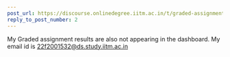 ```yaml
---
post_url: https://discourse.onlinedegree.iitm.ac.in/t/graded-assignments-dashboard-scores-incorrect-missing/166816/4
reply_to_post_number: 2
---
```

My Graded assignment results are also not appearing in the dashboard. My email id is 22f2001532@ds.study.iitm.ac.in